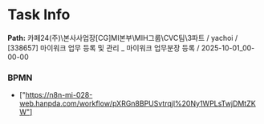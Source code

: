 # Task Info

**Path:** 카페24(주)\본사사업장\[CG]MI본부\MIH그룹\CVC팀\3파트 / yachoi / [338657] 마이워크 업무 등록 및 관리 _ 마이워크 업무분장 등록 / 2025-10-01_00-00-00

### BPMN
- ["https://n8n-mi-028-web.hanpda.com/workflow/pXRGn8BPUSvtrqjl%20Ny1WPLsTwjDMtZKW"]

